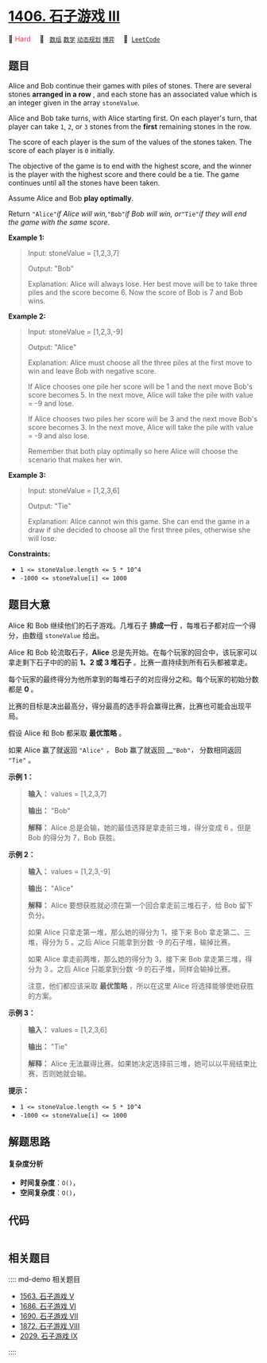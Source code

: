 # [1406. 石子游戏 III](https://leetcode.com/problems/stone-game-iii)

🔴 <font color=#ff334b>Hard</font>&emsp; 🔖&ensp; [`数组`](/leetcode/outline/tag/array.md) [`数学`](/leetcode/outline/tag/math.md) [`动态规划`](/leetcode/outline/tag/dynamic-programming.md) [`博弈`](/leetcode/outline/tag/game-theory.md)&emsp; 🔗&ensp;[`LeetCode`](https://leetcode.com/problems/stone-game-iii)


## 题目

Alice and Bob continue their games with piles of stones. There are several
stones **arranged in a row** , and each stone has an associated value which is
an integer given in the array `stoneValue`.

Alice and Bob take turns, with Alice starting first. On each player's turn,
that player can take `1`, `2`, or `3` stones from the **first** remaining
stones in the row.

The score of each player is the sum of the values of the stones taken. The
score of each player is `0` initially.

The objective of the game is to end with the highest score, and the winner is
the player with the highest score and there could be a tie. The game continues
until all the stones have been taken.

Assume Alice and Bob **play optimally**.

Return `"Alice"`_if Alice will win,_`"Bob"`_if Bob will win, or_`"Tie"`_if
they will end the game with the same score_.



**Example 1:**

> Input: stoneValue = [1,2,3,7]
> 
> Output: "Bob"
> 
> Explanation: Alice will always lose. Her best move will be to take three piles and the score become 6. Now the score of Bob is 7 and Bob wins.

**Example 2:**

> Input: stoneValue = [1,2,3,-9]
> 
> Output: "Alice"
> 
> Explanation: Alice must choose all the three piles at the first move to win and leave Bob with negative score.
> 
> If Alice chooses one pile her score will be 1 and the next move Bob's score becomes 5. In the next move, Alice will take the pile with value = -9 and lose.
> 
> If Alice chooses two piles her score will be 3 and the next move Bob's score becomes 3. In the next move, Alice will take the pile with value = -9 and also lose.
> 
> Remember that both play optimally so here Alice will choose the scenario that makes her win.

**Example 3:**

> Input: stoneValue = [1,2,3,6]
> 
> Output: "Tie"
> 
> Explanation: Alice cannot win this game. She can end the game in a draw if she decided to choose all the first three piles, otherwise she will lose.

**Constraints:**

  * `1 <= stoneValue.length <= 5 * 10^4`
  * `-1000 <= stoneValue[i] <= 1000`


## 题目大意

Alice 和 Bob 继续他们的石子游戏。几堆石子 **排成一行** ，每堆石子都对应一个得分，由数组 `stoneValue` 给出。

Alice 和 Bob 轮流取石子，**Alice** 总是先开始。在每个玩家的回合中，该玩家可以拿走剩下石子中的的前 **1、2 或 3 堆石子**
。比赛一直持续到所有石头都被拿走。

每个玩家的最终得分为他所拿到的每堆石子的对应得分之和。每个玩家的初始分数都是 **0** 。

比赛的目标是决出最高分，得分最高的选手将会赢得比赛，比赛也可能会出现平局。

假设 Alice 和 Bob 都采取 **最优策略** 。

如果 Alice 赢了就返回 `"Alice"` _，_ Bob 赢了就返回 __`"Bob"`_，_ 分数相同返回 `"Tie"` 。



**示例 1：**

> 
> 
> 
> 
> 
> **输入：** values = [1,2,3,7]
> 
> **输出：** "Bob"
> 
> **解释：** Alice 总是会输，她的最佳选择是拿走前三堆，得分变成 6 。但是 Bob 的得分为 7，Bob 获胜。
> 
> 

**示例 2：**

> 
> 
> 
> 
> 
> **输入：** values = [1,2,3,-9]
> 
> **输出：** "Alice"
> 
> **解释：** Alice 要想获胜就必须在第一个回合拿走前三堆石子，给 Bob 留下负分。
> 
> 如果 Alice 只拿走第一堆，那么她的得分为 1，接下来 Bob 拿走第二、三堆，得分为 5 。之后 Alice 只能拿到分数 -9 的石子堆，输掉比赛。
> 
> 如果 Alice 拿走前两堆，那么她的得分为 3，接下来 Bob 拿走第三堆，得分为 3 。之后 Alice 只能拿到分数 -9 的石子堆，同样会输掉比赛。
> 
> 注意，他们都应该采取 **最优策略** ，所以在这里 Alice 将选择能够使她获胜的方案。

**示例 3：**

> 
> 
> 
> 
> 
> **输入：** values = [1,2,3,6]
> 
> **输出：** "Tie"
> 
> **解释：** Alice 无法赢得比赛。如果她决定选择前三堆，她可以以平局结束比赛，否则她就会输。
> 
> 



**提示：**

  * `1 <= stoneValue.length <= 5 * 10^4`
  * `-1000 <= stoneValue[i] <= 1000`


## 解题思路

#### 复杂度分析

- **时间复杂度**：`O()`，
- **空间复杂度**：`O()`，

## 代码

```javascript

```

## 相关题目

:::: md-demo 相关题目
- [1563. 石子游戏 V](https://leetcode.com/problems/stone-game-v)
- [1686. 石子游戏 VI](https://leetcode.com/problems/stone-game-vi)
- [1690. 石子游戏 VII](https://leetcode.com/problems/stone-game-vii)
- [1872. 石子游戏 VIII](https://leetcode.com/problems/stone-game-viii)
- [2029. 石子游戏 IX](https://leetcode.com/problems/stone-game-ix)

::::
